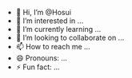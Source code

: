 - 👋 Hi, I’m @Hosui
- 👀 I’m interested in ...
- 🌱 I’m currently learning ...
- 💞️ I’m looking to collaborate on ...
- 📫 How to reach me ...
- 😄 Pronouns: ...
- ⚡ Fun fact: ...

<!---
Hosui/Hosui is a ✨ special ✨ repository because its `README.md` (this file) appears on your GitHub profile.
You can click the Preview link to take a look at your changes.
--->
